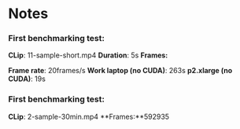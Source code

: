 # Notes

### First benchmarking test:
**CLip**: 11-sample-short.mp4
**Duration**: 5s
**Frames:**

**Frame rate**: 20frames/s
**Work laptop (no CUDA)**: 263s
**p2.xlarge (no CUDA)**: 19s


### First benchmarking test:
**CLip**: 2-sample-30min.mp4
**Frames:**592935